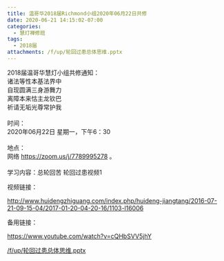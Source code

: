 ```yaml
---
title: 温哥华2018届Richmond小组2020年06月22日共修
date: 2020-06-21 14:15:02-07:00
categories:
  - 慧灯禅修班
tags:
  - 2018届
attachments: /f/up/轮回过患总体思维.pptx
---
```

2018届温哥华慧灯小组共修通知：\
诸法等性本基法界中\
自现圆满三身游舞力\
离障本来怙主龙钦巴\
祈请无垢光尊常护我\
\
时间：\
2020年06月22日 星期一，下午6：30\
\
地点：\
网络 <https://zoom.us/j/7789995278> 。\
\
学习内容：总轮回苦 轮回过患视频1

视频链接：

<!--StartFragment-->

<http://www.huidengzhiguang.com/index.php/huideng-jiangtang/2016-07-21-09-15-04/2017-01-20-04-20-16/1103-l16006>

<!--EndFragment-->

备用链接：

<!--StartFragment-->

<https://www.youtube.com/watch?v=cQHbSVV5jhY>

<!--EndFragment-->

[/f/up/轮回过患总体思维.pptx](https://s3.ap-northeast-1.wasabisys.com/hdcx/hdv/f/up/轮回过患总体思维.pptx)